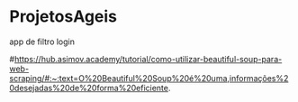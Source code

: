 # ProjetosAgeis
app de filtro login


#https://hub.asimov.academy/tutorial/como-utilizar-beautiful-soup-para-web-scraping/#:~:text=O%20Beautiful%20Soup%20é%20uma,informações%20desejadas%20de%20forma%20eficiente.